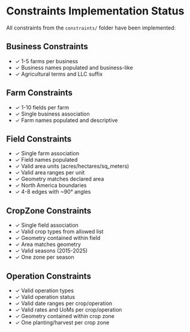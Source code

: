# Constraints Implementation Status

All constraints from the `constraints/` folder have been implemented:

## Business Constraints
- ✓ 1-5 farms per business
- ✓ Business names populated and business-like
- ✓ Agricultural terms and LLC suffix

## Farm Constraints
- ✓ 1-10 fields per farm
- ✓ Single business association
- ✓ Farm names populated and descriptive

## Field Constraints
- ✓ Single farm association
- ✓ Field names populated
- ✓ Valid area units (acres/hectares/sq_meters)
- ✓ Valid area ranges per unit
- ✓ Geometry matches declared area
- ✓ North America boundaries
- ✓ 4-8 edges with ~90° angles

## CropZone Constraints
- ✓ Single field association
- ✓ Valid crop types from allowed list
- ✓ Geometry contained within field
- ✓ Area matches geometry
- ✓ Valid seasons (2015-2025)
- ✓ One zone per season

## Operation Constraints
- ✓ Valid operation types
- ✓ Valid operation status
- ✓ Valid date ranges per crop/operation
- ✓ Valid rates and UoMs per crop/operation
- ✓ Geometry contained within crop zone
- ✓ One planting/harvest per crop zone
